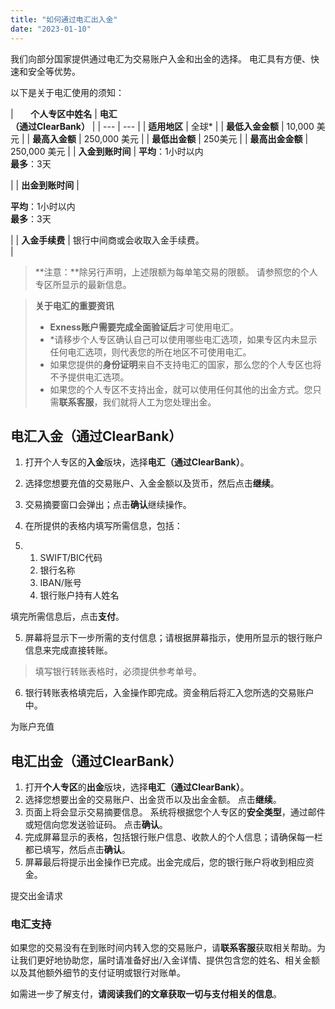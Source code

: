 ```yaml
---
title: "如何通过电汇出入金"
date: "2023-01-10"
---
```


我们向部分国家提供通过电汇为交易账户入金和出金的选择。 电汇具有方便、快速和安全等优势。

以下是关于电汇使用的须知：

|       **个人专区中姓名** | **电汇  
（通过ClearBank）** |
| --- | --- |
| **适用地区** | 全球* |
| **最低入金金额** | 10,000 美元 |
| **最高入金额** | 250,000 美元 |
| **最低出金额** | 250美元 |
| **最高出金金额** | 250,000 美元 |
| **入金到账时间** | 
**平均**：1小时以内  
**最多**：3天  


 |
| **出金到账时间** | 

**平均**：1小时以内  
**最多**：3天

 |
| **入金手续费** | 银行中间商或会收取入金手续费。  
 |

> **注意：**除另行声明，上述限额为每单笔交易的限额。 请参照您的个人专区所显示的最新信息。

> **关于电汇的重要资讯**
> - **Exness账户需要完成全面验证后**才可使用电汇。
> - *请移步个人专区确认自己可以使用哪些电汇选项，如果专区内未显示任何电汇选项，则代表您的所在地区不可使用电汇。
> - 如果您提供的**身份证明**来自不支持电汇的国家，那么您的个人专区也将不予提供电汇选项。
> - 如果您的个人专区不支持出金，就可以使用任何其他的出金方式。您只需**联系客服**，我们就将人工为您处理出金。

## **电汇入金（通过ClearBank）**

1. 打开个人专区的**入金**版块，选择**电汇（通过ClearBank）**。
2. 选择您想要充值的交易账户、入金金额以及货币，然后点击**继续**。
3. 交易摘要窗口会弹出；点击**确认**继续操作。
4. 在所提供的表格内填写所需信息，包括：

1. 1. SWIFT/BIC代码
    2. 银行名称
    3. IBAN/账号
    4. 银行账户持有人姓名

填完所需信息后，点击**支付**。

5. 屏幕将显示下一步所需的支付信息；请根据屏幕指示，使用所显示的银行账户信息来完成直接转账。

> 填写银行转账表格时，必须提供参考单号。

6. 银行转账表格填完后，入金操作即完成。资金稍后将汇入您所选的交易账户中。

为账户充值

## **电汇出金（通过ClearBank）**

1. 打开**个人专区**的**出金**版块，选择**电汇（通过ClearBank）**。
2. 选择您想要出金的交易账户、出金货币以及出金金额。 点击**继续**。
3. 页面上将会显示交易摘要信息。 系统将根据您个人专区的**安全类型**，通过邮件或短信向您发送验证码。 点击**确认**。
4. 完成屏幕显示的表格，包括银行账户信息、收款人的个人信息；请确保每一栏都已填写，然后点击**确认**。
5. 屏幕最后将提示出金操作已完成。出金完成后，您的银行账户将收到相应资金。

提交出金请求

### 电汇支持

如果您的交易没有在到账时间内转入您的交易账户，请**联系客服**获取相关帮助。为让我们更好地协助您，届时请准备好出/入金详情、提供包含您的姓名、相关金额以及其他额外细节的支付证明或银行对账单。

如需进一步了解支付，**请阅读我们的文章获取一切与支付相关的信息**。

